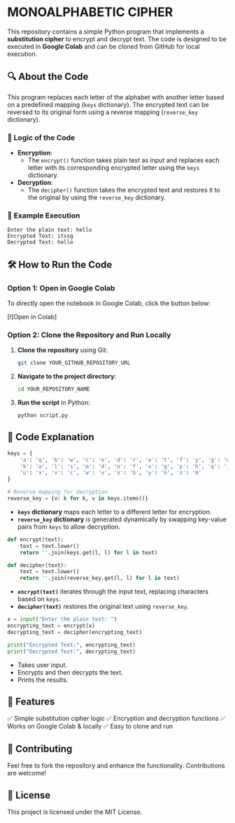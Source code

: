 # MONOALPHABETIC CIPHER

This repository contains a simple Python program that implements a **substitution cipher** to encrypt and decrypt text. The code is designed to be executed in **Google Colab** and can be cloned from GitHub for local execution.

## 🔍 About the Code
This program replaces each letter of the alphabet with another letter based on a predefined mapping (`keys` dictionary). The encrypted text can be reversed to its original form using a reverse mapping (`reverse_key` dictionary).

### 🔑 Logic of the Code
- **Encryption**:
  - The `encrypt()` function takes plain text as input and replaces each letter with its corresponding encrypted letter using the `keys` dictionary.
- **Decryption**:
  - The `decipher()` function takes the encrypted text and restores it to the original by using the `reverse_key` dictionary.

### 🔄 Example Execution
```
Enter the plain text: hello
Encrypted Text: itssg
Decrypted Text: hello
```

## 🛠 How to Run the Code
### Option 1: Open in Google Colab
To directly open the notebook in Google Colab, click the button below:

[![Open in Colab]

### Option 2: Clone the Repository and Run Locally
1. **Clone the repository** using Git:
   ```sh
   git clone YOUR_GITHUB_REPOSITORY_URL
   ```
2. **Navigate to the project directory**:
   ```sh
   cd YOUR_REPOSITORY_NAME
   ```
3. **Run the script** in Python:
   ```sh
   python script.py
   ```

## 📜 Code Explanation
```python
keys = {
    'a': 'q', 'b': 'w', 'c': 'e', 'd': 'r', 'e': 't', 'f': 'y', 'g': 'u', 'h': 'i', 'i': 'o', 'j': 'p',
    'k': 'a', 'l': 's', 'm': 'd', 'n': 'f', 'o': 'g', 'p': 'h', 'q': 'j', 'r': 'k', 's': 'l', 't': 'z',
    'u': 'x', 'v': 'c', 'w': 'v', 'x': 'b', 'y': 'n', 'z': 'm'
}

# Reverse mapping for decryption
reverse_key = {v: k for k, v in keys.items()}
```
- **`keys` dictionary** maps each letter to a different letter for encryption.
- **`reverse_key` dictionary** is generated dynamically by swapping key-value pairs from `keys` to allow decryption.

```python
def encrypt(text):
    text = text.lower()
    return ''.join(keys.get(l, l) for l in text)

def decipher(text):
    text = text.lower()
    return ''.join(reverse_key.get(l, l) for l in text)
```
- **`encrypt(text)`** iterates through the input text, replacing characters based on `keys`.
- **`decipher(text)`** restores the original text using `reverse_key`.

```python
x = input("Enter the plain text: ")
encrypting_text = encrypt(x)
decrypting_text = decipher(encrypting_text)

print("Encrypted Text:", encrypting_text)
print("Decrypted Text:", decrypting_text)
```
- Takes user input.
- Encrypts and then decrypts the text.
- Prints the results.

## 📌 Features
✅ Simple substitution cipher logic
✅ Encryption and decryption functions
✅ Works on Google Colab & locally
✅ Easy to clone and run

## 📢 Contributing
Feel free to fork the repository and enhance the functionality. Contributions are welcome!

## 📜 License
This project is licensed under the MIT License.

